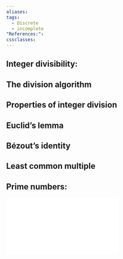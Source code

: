 ```yaml
---
aliases: 
tags:
  - Discrete
  - incomplete
"References:": 
cssclasses:
---
```

## Integer divisibility: 

## The division algorithm

## Properties of integer division

## Euclid’s lemma

## Bézout’s identity

## Least common multiple

## Prime numbers: 
![Prime numbers](20240429%20-%20111500%20-%20Prime%20numbers.md)




